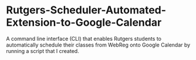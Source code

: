 # Rutgers-Scheduler-Automated-Extension-to-Google-Calendar
A command line interface (CLI) that enables Rutgers students to automatically schedule their classes from WebReg onto Google Calendar by running a script that I created.
